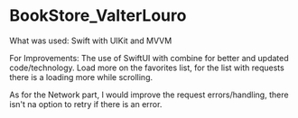 # BookStore_ValterLouro

What was used: Swift with UIKit and MVVM

For Improvements: The use of SwiftUI with combine for better and updated code/technology. Load more on the favorites list, for the list with requests there is a loading more while scrolling.

As for the Network part, I would improve the request errors/handling, there isn't na option to retry if there is an error.
